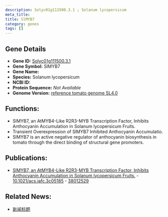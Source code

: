```yaml
---
description: Solyc01g111500.3.1 ; Solanum lycopersicum
meta_title:
title: SlMYB7
category: genes
tags: []
---
```


## Gene Details
- **Gene ID:**	[Solyc01g111500.3.1](https://www.maizegdb.org/gene_center/gene/Solyc01g111500.3.1)
- **Gene Symbol:** SlMYB7
- **Gene Name:** 
- **Species:** Solanum lycopersicum
- **NCBI ID:** [  ]()
- **Protein Sequence:** *Not Available*
- **Genome Version:** [reference tomato genome SL4.0]()

## Functions:
   - SlMYB7, an AtMYB4-Like R2R3-MYB Transcription Factor, Inhibits Anthocyanin Accumulation in Solanum lycopersicum Fruits.
   - Transient Overexpression of SlMYB7 Inhibited Anthocyanin Accumulatio.
   - SlMYB7 is an active negative regulator of anthocyanin biosynthesis in tomato through the direct binding of structural gene promoters.

## Publications:
   - [SlMYB7, an AtMYB4-Like R2R3-MYB Transcription Factor, Inhibits Anthocyanin Accumulation in Solanum lycopersicum Fruits.]( https://pubs.acs.org/doi/full/10.1021/acs.jafc.3c05185 ) - [10.1021/acs.jafc.3c05185]( https://pubs.acs.org/doi/full/10.1021/acs.jafc.3c05185 ) - [38012529](https://pubmed.ncbi.nlm.nih.gov/38012529/)

## Related News:
   - [新闻标题](https://mp.weixin.qq.com/s?__biz=Mzg3MDEwNDEyMg==&mid=2247560277&idx=4&sn=067ab1f98ad0ee9b8932fcfa51b40b2b&chksm=965c4b4a08e905f0b2a595e6a323801494210f87cf00de8a9791ee3f4decdefb7f8921c4d56a&scene=27#wechat_redirect)
